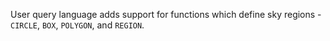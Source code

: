 User query language adds support for functions which define sky regions - `CIRCLE`, `BOX`, `POLYGON`, and `REGION`.
